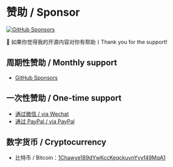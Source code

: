 # 赞助 / Sponsor

[![GitHub Sponsors](https://img.shields.io/github/sponsors/chawyehsu?label=GitHub%20Sponsors&logo=GitHub%20Sponsors&style=flat-square)](https://github.com/sponsors/chawyehsu)

💖 如果你觉得我的开源内容对你有帮助丨Thank you for the support!

## 周期性赞助 / Monthly support

- [GitHub Sponsors](https://github.com/sponsors/chawyehsu)

## 一次性赞助 / One-time support

- [通过微信 / via Wechat](wechat.jpg)
- [通过 PayPal / via PayPal](https://paypal.me/suchuyi)

## 数字货币 / Cryptocurrency

- 比特币 / Bitcoin：[1Chawye189dYwKccKeqckuvnYyyf49MqA1](https://www.blockchain.com/btc/address/1Chawye189dYwKccKeqckuvnYyyf49MqA1)
